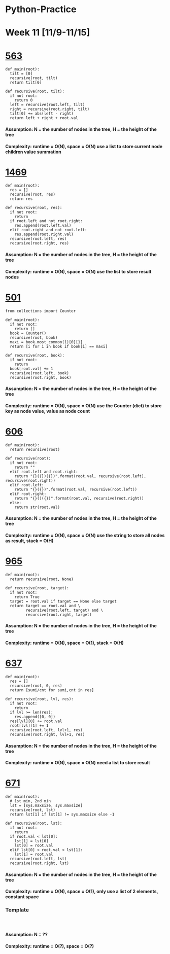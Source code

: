 # Python-Practice

# Week 11 [11/9-11/15]

# [563](https://leetcode.com/problems/binary-tree-tilt/)
```
def main(root):
  tilt = [0]
  recursive(root, tilt)
  return tilt[0]

def recursive(root, tilt):
  if not root:
    return 0
  left = recursive(root.left, tilt)
  right = recursive(root.right, tilt)
  tilt[0] += abs(left - right)
  return left + right + root.val
```
#### Assumption: N = the number of nodes in the tree, H = the height of the tree
#### Complexity: runtime = O(N), space = O(N) use a list to store current node children value summation

# [1469](https://leetcode.com/problems/find-all-the-lonely-nodes/)
```
def main(root):
  res = []
  recursive(root, res)
  return res

def recursive(root, res):
  if not root:
    return
  if root.left and not root.right:
    res.append(root.left.val)
  elif root.right and not root.left:
    res.append(root.right.val)
  recursive(root.left, res)
  recursive(root.right, res)
```
#### Assumption: N = the number of nodes in the tree, H = the height of the tree
#### Complexity: runtime = O(N), space = O(N) use the list to store result nodes

# [501](https://leetcode.com/problems/find-mode-in-binary-search-tree/)
```
from collections import Counter

def main(root):
  if not root:
    return []
  book = Counter()
  recursive(root, book)
  maxi = book.most_common(1)[0][1]
  return [i for i in book if book[i] == maxi]

def recursive(root, book):
  if not root:
    return
  book[root.val] += 1
  recursive(root.left, book)
  recursive(root.right, book)
```
#### Assumption: N = the number of nodes in the tree, H = the height of the tree
#### Complexity: runtime = O(N), space = O(N) use the Counter (dict) to store key as node value, value as node count

# [606](https://leetcode.com/problems/construct-string-from-binary-tree/)
```
def main(root):
  return recursive(root)

def recursive(root):
  if not root:
    return ""
  elif root.left and root.right:
    return "{}({})({})".format(root.val, recursive(root.left), recursive(root.right))
  elif root.left:
    return "{}({})".format(root.val, recursive(root.left))
  elif root.right:
    return "{}()({})".format(root.val, recursive(root.right))
  else:
    return str(root.val)
```
#### Assumption: N = the number of nodes in the tree, H = the height of the tree
#### Complexity: runtime = O(N), space = O(N) use the string to store all nodes as result, stack = O(H)

# [965](https://leetcode.com/problems/univalued-binary-tree/)
```
def main(root):
  return recursive(root, None)

def recursive(root, target):
  if not root:
    return True
  target = root.val if target == None else target
  return target == root.val and \
         recursive(root.left, target) and \
         recursive(root.right, target)
```
#### Assumption: N = the number of nodes in the tree, H = the height of the tree
#### Complexity: runtime = O(N), space = O(1), stack = O(H)

# [637](https://leetcode.com/problems/average-of-levels-in-binary-tree/)
```
def main(root):
  res = []
  recursive(root, 0, res)
  return [sumi/cnt for sumi,cnt in res]

def recursive(root, lvl, res):
  if not root:
    return
  if lvl >= len(res):
    res.append([0, 0])
  res[lvl][0] += root.val
  root[lvl][1] += 1
  recursive(root.left, lvl+1, res)
  recursive(root.right, lvl+1, res)
```
#### Assumption: N = the number of nodes in the tree, H = the height of the tree
#### Complexity: runtime = O(N), space = O(N) need a list to store result

# [671](https://leetcode.com/problems/second-minimum-node-in-a-binary-tree/)
```
def main(root):
  # 1st min, 2nd min
  lst = [sys.maxsize, sys.maxsize]
  recursive(root, lst)
  return lst[1] if lst[1] != sys.maxsize else -1

def recursive(root, lst):
  if not root:
    return
  if root.val < lst[0]:
    lst[1] = lst[0]
    lst[0] = root.val
  elif lst[0] < root.val < lst[1]:
    lst[1] = root.val
  recursive(root.left, lst)
  recursive(root.right, lst)
```
#### Assumption: N = the number of nodes in the tree, H = the height of the tree
#### Complexity: runtime = O(N), space = O(1), only use a list of 2 elements, constant space

### Template
# []()
```
```
#### Assumption: N = ??
#### Complexity: runtime = O(?), space = O(?)
